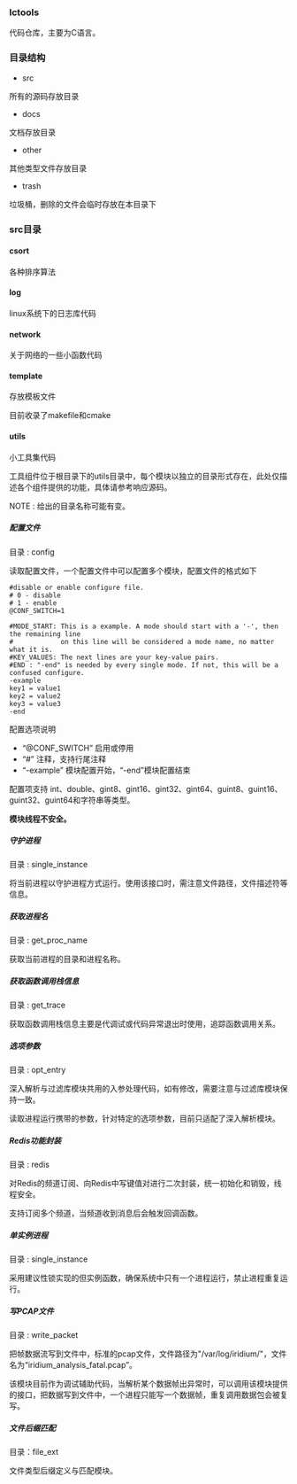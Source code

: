### lctools
代码仓库，主要为C语言。

### 目录结构

* src 

所有的源码存放目录

* docs

文档存放目录

* other

其他类型文件存放目录

* trash

垃圾桶，删除的文件会临时存放在本目录下

### src目录

#### csort 

各种排序算法

#### log

linux系统下的日志库代码

#### network

关于网络的一些小函数代码

#### template

存放模板文件

目前收录了makefile和cmake

#### utils

小工具集代码

工具组件位于根目录下的utils目录中，每个模块以独立的目录形式存在，此处仅描述各个组件提供的功能，具体请参考响应源码。

NOTE : 给出的目录名称可能有变。

##### 配置文件

目录 : config

读取配置文件，一个配置文件中可以配置多个模块，配置文件的格式如下

```
#disable or enable configure file.
# 0 - disable
# 1 - enable
@CONF_SWITCH=1

#MODE_START: This is a example. A mode should start with a '-', then the remaining line
#	         on this line will be considered a mode name, no matter what it is.
#KEY_VALUES: The next lines are your key-value pairs.
#END : "-end" is needed by every single mode. If not, this will be a confused configure.
-example
key1 = value1
key2 = value2
key3 = value3
-end
```

配置选项说明

- “@CONF_SWITCH” 启用或停用
- “#” 注释，支持行尾注释
- “-example” 模块配置开始，“-end”模块配置结束

配置项支持 int、double、gint8、gint16、gint32、gint64、guint8、guint16、guint32、guint64和字符串等类型。

**模块线程不安全。**

##### 守护进程

目录 : single_instance

将当前进程以守护进程方式运行。使用该接口时，需注意文件路径，文件描述符等信息。

##### 获取进程名

目录 : get_proc_name

获取当前进程的目录和进程名称。

##### 获取函数调用栈信息

目录 : get_trace

获取函数调用栈信息主要是代调试或代码异常退出时使用，追踪函数调用关系。

##### 选项参数

目录 : opt_entry

深入解析与过滤库模块共用的入参处理代码，如有修改，需要注意与过滤库模块保持一致。

读取进程运行携带的参数，针对特定的选项参数，目前只适配了深入解析模块。

##### Redis功能封装

目录 : redis

对Redis的频道订阅、向Redis中写键值对进行二次封装，统一初始化和销毁，线程安全。

支持订阅多个频道，当频道收到消息后会触发回调函数。

##### 单实例进程

目录 : single_instance

采用建议性锁实现的但实例函数，确保系统中只有一个进程运行，禁止进程重复运行。

##### 写PCAP文件

目录 : write_packet

把帧数据流写到文件中，标准的pcap文件，文件路径为"/var/log/iridium/"，文件名为“iridium_analysis_fatal.pcap”。

该模块目前作为调试辅助代码，当解析某个数据帧出异常时，可以调用该模块提供的接口，把数据写到文件中，一个进程只能写一个数据帧，重复调用数据包会被复写。

##### 文件后缀匹配

目录：file_ext

文件类型后缀定义与匹配模块。